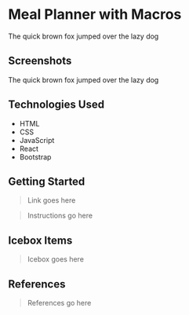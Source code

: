 # Meal Planner with Macros

The quick brown fox jumped over the lazy dog

## Screenshots

The quick brown fox jumped over the lazy dog

## Technologies Used

- HTML
- CSS
- JavaScript
- React
- Bootstrap

## Getting Started

> Link goes here

> Instructions go here

## Icebox Items

> Icebox goes here

## References

> References go here
